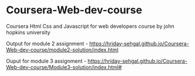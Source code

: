 # Coursera-Web-dev-course
Coursera Html Css and Javascript for web developers course by john hopkins university

Output for module 2 assignment - https://hriday-sehgal.github.io/Coursera-Web-dev-course/module2-solution/index.html

Ouput for module 3 assignment - https://hriday-sehgal.github.io/Coursera-Web-dev-course/Module3-solution/index.html#
